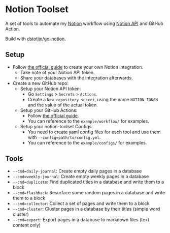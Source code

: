 # Notion Toolset

A set of tools to automate my [Notion](https://www.notion.so/) workflow using [Notion API](https://developers.notion.com/reference) and GitHub Action.

Build with [dstotijn/go-notion](https://pkg.go.dev/github.com/dstotijn/go-notion).

## Setup

- Follow [the official guide](https://developers.notion.com/docs/getting-started) to create your own Notion integration.
  - Take note of your Notion API token.
  - Share your databases with the integration afterwards.
- Create a new GitHub repo:
  - Setup your Notion API token:
    - Go `Settings` > `Secrets` > `Actions`.
    - Create a `New repository secret`, using the name `NOTION_TOKEN` and the value of the actual token.
  - Setup your GitHub Actions:
    - Follow [the official guide](https://docs.github.com/en/actions/quickstart).
    - You can reference to the `example/workflow/` for examples.
  - Setup your notion-toolset Configs:
    - You need to create yaml config files for each tool and use them with `--config=path/to/config.yml`.
    - You can reference to the `example/configs/` for examples.

## Tools

- `--cmd=daily-journal`: Create empty daily pages in a database
- `--cmd=weekly-journal`: Create empty weekly pages in a database
- `--cmd=duplicate`: Find duplicated titles in a database and write them to a block
- `--cmd=flashback`: Resurface some random pages in a database and write them to a block
- `--cmd=collector`: Collect a set of pages and write them to a block
- `--cmd=cluster`: Cluster pages in a database by their titles (simple word cluster)
- `--cmd=export`: Export pages in a database to markdown files (text content only)